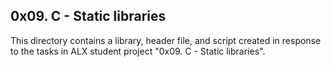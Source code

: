 ## 0x09. C - Static libraries


This directory contains a library, header file, and script created in response to the tasks in ALX student project "0x09. C - Static libraries".
